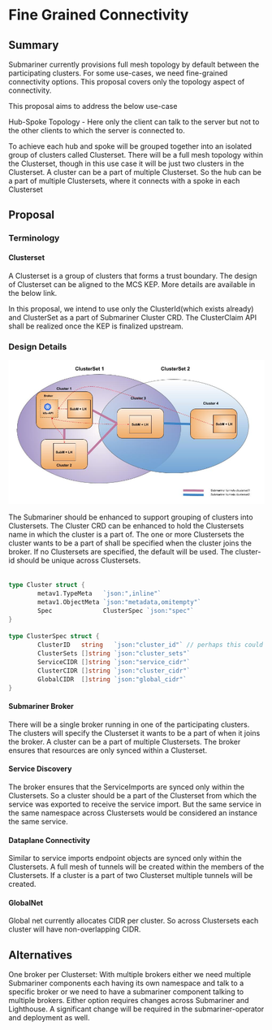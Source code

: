 # Fine Grained Connectivity

## Summary

Submariner currently provisions full mesh topology by default between the participating clusters.
For some use-cases, we need fine-grained connectivity options. This proposal covers only the topology
aspect of connectivity.

This proposal aims to address the below use-case

Hub-Spoke Topology -  Here only the client can talk to the server but not to the other clients to
which the server is connected to.

To achieve each hub and spoke will be grouped together into an isolated group of clusters called Clusterset.
There will be a full mesh topology within the Clusterset, though in this use case it will be just two clusters
in the Clusterset. A cluster can be a part of multiple Clusterset. So the hub can be a part of multiple
Clustersets, where it connects with a spoke in each Clusterset

## Proposal

### Terminology

#### Clusterset

A Clusterset is a group of clusters that forms a trust boundary. The design of Clusterset can be aligned
to the MCS KEP. More details are available in the below link.

[Cluster-Id KEP]: http://www.reddit.comhttps://github.com/kubernetes/enhancements/tree/master/keps/sig-multicluster/2149-clusterid

In this proposal, we intend to use only the ClusterId(which exists already) and ClusterSet as a part of
Submariner Cluster CRD. The ClusterClaim API shall be realized once the KEP is finalized upstream.

### Design Details

![Clustersets](./images/clustersets.png)

The Submariner should be enhanced to support grouping of clusters into Clustersets. The Cluster CRD can
be enhanced to hold the Clustersets name in which the cluster is a part of. The one or more Clustersets
the cluster wants to be a part of shall be specified when the cluster joins the broker. If no
Clustersets are specified, the default will be used. The cluster-id should be unique across Clustersets.

```Go

type Cluster struct {
        metav1.TypeMeta   `json:",inline"`
        metav1.ObjectMeta `json:"metadata,omitempty"`
        Spec              ClusterSpec `json:"spec"`
}

type ClusterSpec struct {
        ClusterID   string   `json:"cluster_id"` // perhaps this could just be a hash of the name...?
        ClusterSets []string `json:"cluster_sets"`
        ServiceCIDR []string `json:"service_cidr"`
        ClusterCIDR []string `json:"cluster_cidr"`
        GlobalCIDR  []string `json:"global_cidr"`
}
```

#### Submariner Broker

There will be a single broker running in one of the participating clusters. The clusters will specify
the Clusterset it wants to be a part of when it joins the broker. A cluster can be a part of multiple Clustersets.
The broker ensures that resources are only synced within a Clusterset.

#### Service Discovery

The broker ensures that the ServiceImports are synced only within the Clustersets. So a cluster should be a
part of the Clusterset from which the service was exported to receive the service import.  But the same
service in the same namespace across Clustersets would be considered an instance the same service.

#### Dataplane Connectivity

Similar to service imports endpoint objects are synced only within the Clustersets. A full mesh of tunnels
will be created within the members of the Clustersets. If a cluster is a part of two Clusterset multiple
tunnels will be created.

#### GlobalNet

Global net currently allocates CIDR per cluster. So across Clustersets each cluster will have non-overlapping CIDR.

## Alternatives

One broker per Clusterset: With multiple brokers either we need multiple Submariner components each having its own
namespace and talk to a specific broker or we need to have a submariner component talking to multiple brokers.
Either option requires changes across Submariner and Lighthouse. A significant change will be required in the
submariner-operator and deployment as well.
